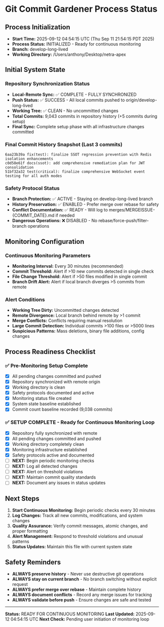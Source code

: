 # Git Commit Gardener Process Status

## Process Initialization
- **Start Time:** 2025-09-12 04:54:15 UTC (Thu Sep 11 21:54:15 PDT 2025)
- **Process Status:** INITIALIZED - Ready for continuous monitoring
- **Branch:** develop-long-lived
- **Working Directory:** /Users/anthony/Desktop/netra-apex

## Initial System State

### Repository Synchronization Status
- **Local-Remote Sync:** ✅ COMPLETE - FULLY SYNCHRONIZED
- **Push Status:** ✅ SUCCESS - All local commits pushed to origin/develop-long-lived
- **Working Tree:** ✅ CLEAN - No uncommitted changes
- **Total Commits:** 9,043 commits in repository history (+5 commits during setup)
- **Final Sync:** Complete setup phase with all infrastructure changes committed

### Final Commit History Snapshot (Last 3 commits)
```
6aa23b39a fix(test): finalize SSOT regression prevention with Redis isolation enhancements
c0d58e61f docs(ssot): add comprehensive remediation plan for JWT consolidation
51bf32a32 test(critical): finalize comprehensive WebSocket event testing for all auth modes
```

### Safety Protocol Status
- **Branch Protection:** ✅ ACTIVE - Staying on develop-long-lived branch
- **History Preservation:** ✅ ENABLED - Prefer merge over rebase for safety
- **Conflict Documentation:** ✅ READY - Will log to merges/MERGEISSUE-{COMMIT_DATE}.md if needed
- **Dangerous Operations:** ❌ DISABLED - No rebase/force-push/filter-branch operations

## Monitoring Configuration

### Continuous Monitoring Parameters
- **Monitoring Interval:** Every 30 minutes (recommended)
- **Commit Threshold:** Alert if >10 new commits detected in single check
- **File Change Threshold:** Alert if >50 files modified in single commit
- **Branch Drift Alert:** Alert if local branch diverges >5 commits from remote

### Alert Conditions
- **Working Tree Dirty:** Uncommitted changes detected
- **Remote Divergence:** Local branch behind remote by >1 commit
- **Merge Conflicts:** Conflicts requiring manual resolution
- **Large Commit Detection:** Individual commits >100 files or >5000 lines
- **Suspicious Patterns:** Mass deletions, binary file additions, config changes

## Process Readiness Checklist

### ✅ Pre-Monitoring Setup Complete
- [x] All pending changes committed and pushed
- [x] Repository synchronized with remote origin
- [x] Working directory is clean
- [x] Safety protocols documented and active
- [x] Monitoring status file created
- [x] System state baseline established
- [x] Commit count baseline recorded (9,038 commits)

### ✅ SETUP COMPLETE - Ready for Continuous Monitoring Loop
- [x] Repository fully synchronized with remote
- [x] All pending changes committed and pushed  
- [x] Working directory completely clean
- [x] Monitoring infrastructure established
- [x] Safety protocols active and documented
- [ ] **NEXT:** Begin periodic monitoring checks
- [ ] **NEXT:** Log all detected changes  
- [ ] **NEXT:** Alert on threshold violations
- [ ] **NEXT:** Maintain commit quality standards
- [ ] **NEXT:** Document any issues in status updates

## Next Steps

1. **Start Continuous Monitoring:** Begin periodic checks every 30 minutes
2. **Log Changes:** Track all new commits, modifications, and system changes
3. **Quality Assurance:** Verify commit messages, atomic changes, and proper formatting
4. **Alert Management:** Respond to threshold violations and unusual patterns
5. **Status Updates:** Maintain this file with current system state

## Safety Reminders

- **ALWAYS preserve history** - Never use destructive git operations
- **ALWAYS stay on current branch** - No branch switching without explicit request
- **ALWAYS prefer merge over rebase** - Maintain complete history
- **ALWAYS document conflicts** - Record any merge issues for tracking
- **ALWAYS validate before push** - Ensure changes are safe and tested

---

**Status:** READY FOR CONTINUOUS MONITORING
**Last Updated:** 2025-09-12 04:54:15 UTC
**Next Check:** Pending user initiation of monitoring loop